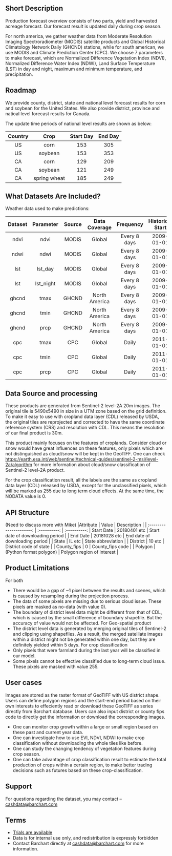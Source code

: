 ## Short Description

Production forecast overview consists of two parts, yield and harvested acreage forecast. Our forecast result is updated daily during crop season.

For north america, we gather weather data from Moderate Resolution Imaging Spectroradiometer (MODIS) satellite products and Global Historical Climatology Network Daily (GHCND) stations, while for south american, we use MODIS and Climate Prediction Center (CPC). We choose 7 parameters to make forecast, which are Normalized Difference Vegetation Index (NDVI), Normalized Difference Water Index (NDWI), Land Surface Temperature (LST) in day and night, maximum and minimum temperature, and precipitation. 

## Roadmap
We provide county, district, state and national level forecast results for corn and soybean for the United States. We also provide district, province and natioal level forecast results for Canada.

The update time periods of national level results are shown as below:

|Country                 | Crop                            | Start Day    | End Day | 
| :---------------------: | :----------: | :----------: | :-----------:
| US | corn | 153 | 305 |
| US | soybean | 153 | 353 | 
| CA | corn | 129 | 209 |
| CA | soybean | 121 | 249 |
| CA | spring wheat | 185 | 249 |




## What Datasets Are Included?

Weather data used to make predictions:

|Dataset    | Parameter    | Source        | Data Coverage    | Frequency | Historical Start  | Historical End | Format |
| :---------------------: | :----------: | :----------: | :-----------: |:-----------: |:-----------: |:-----------: |:-----------:
| ndvi | ndvi | MODIS | Global     |Every 8 days| 2009-01-01  | until now  | double |
| ndwi | ndwi | MODIS | Global     |Every 8 days| 2009-01-01  | until now | double | 
| lst | lst_day | MODIS | Global   |Every 8 days| 2009-01-01  | until now | double |
| lst | lst_night | MODIS | Global |Every 8 days| 2009-01-01  | until now | double |
| ghcnd | tmax | GHCND | North America |Every 8 days | 2009-01-01  |  until now | double |
| ghcnd | tmin | GHCND | North America |Every 8 days | 2009-01-01  | until now | double |
| ghcnd | prcp | GHCND | North America |Every 8 days | 2009-01-01  | until now | double |
| cpc | tmax | CPC | Global | Daily  | 2011-01-01  | until now | double |
| cpc | tmin | CPC | Global | Daily  | 2011-01-01  | until now | double |
| cpc | prcp | CPC | Global | Daily  | 2011-01-01  | until now | double |





## Data Source and processing
These products are generated from Sentinel-2 level-2A 20m images. The original tile is 5490x5490 in size in a UTM zone based on the grid definition. To make it easy to use with cropland data layer (CDL) released by USDA, the original tiles are reprojected and corrected to have the same coordinate reference system (CRS) and resolution with CDL. This means the resolution of our final product is 30m.

This product mainly focuses on the features of croplands. Consider cloud or snow would have great influences on these features, only pixels which are not distinguished as cloud/snow will be kept in the GeoTIFF. One can check https://earth.esa.int/web/sentinel/technical-guides/sentinel-2-msi/level-2a/algorithm for more information about cloud/snow classification of Sentinel-2 level-2A product.

For the crop classification result, all the labels are the same as cropland data layer (CDL) released by USDA, except for the unclassified pixels, which will be marked as 255 due to long term cloud effects. At the same time, the NODATA value is 0.

## API Structure
(Need to discuss more with Mike)
|Attribute                 | Value                            | Description    | 
| :---------------------: | :----------: | :----------: 
| Start Date | 20180401 etc | Start date of downloading period |
| End Date | 20181028 etc | End date of downloading period |
| State | IL etc | State abbreviation |
| District | 10 etc | District code of state |
| County_fips | 0 | County_fips code |
| Polygon | (Python format polygon) | Polygon region of interest |


## Product Limitations
For both
* There would be a gap of ~1 pixel between the results and scenes, which is caused by resampling during the projection process.
* The data of some pixels are missing due to serious cloud issue. These pixels are masked as no-data (with value 0).
* The boundary of district level data might be different from that of CDL, which is caused by the small difference of boundary shapefile. But the accuracy of value would not be affected.
For Geo-spatial product
* The district level data is generated by merging original tiles of Sentinel-2 and clipping using shapefiles. As a result, the merged satelliate images within a district might not be generated within one day, but they are definitely yielded within 5 days.
For crop classification
* Only pixels that were farmland during the last year will be classified in our model. 
* Some pixels cannot be effective classified due to long-term cloud issue. These pixels are masked with value 255.

## User cases
Images are stored as the raster format of GeoTIFF with US district shape. Users can define polygon regions and the start-end period based on their own interests to effeciently read or download these GeoTIFF as series directly from Barchart database. Users can also input district or county fips code to directly get the information or download the corresponding images.
* One can monitor crop growth within a large or small region based on these past and current year data.
* One can investigate how to use EVI, NDVI, NDWI to make crop classification without downloading the whole tiles like before.
* One can study the changing tendency of vegetation features during crop season.
* One can take advantage of crop classification result to estimate the total production of crops within a certain region, to make better trading decisions such as futures based on these crop-classification.


## Support
For questions regarding the dataset, you may contact – cashdata@barchart.com


## Terms

* [Trials are available](https://www.barchart.com/cmdty/contact)
* Data is for internal use only, and redistribution is expressly forbidden
* Contact Barchart directly at cashdata@barchart.com for more information.


